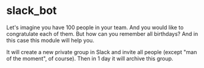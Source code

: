 # slack_bot

Let's imagine you have 100 people in your team. And you would like to congratulate each of them. But how can you remember all birthdays? And in this case this module will help you.

It will create a new private group in Slack and invite all people (except "man of the moment", of course). Then in 1 day it will archive this group.

